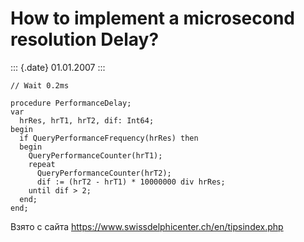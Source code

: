 How to implement a microsecond resolution Delay?
================================================

::: {.date}
01.01.2007
:::

    // Wait 0.2ms
     
    procedure PerformanceDelay;
    var
      hrRes, hrT1, hrT2, dif: Int64;
    begin
      if QueryPerformanceFrequency(hrRes) then
      begin
        QueryPerformanceCounter(hrT1);
        repeat
          QueryPerformanceCounter(hrT2);
          dif := (hrT2 - hrT1) * 10000000 div hrRes;
        until dif > 2;
      end;
    end;

Взято с сайта <https://www.swissdelphicenter.ch/en/tipsindex.php>
